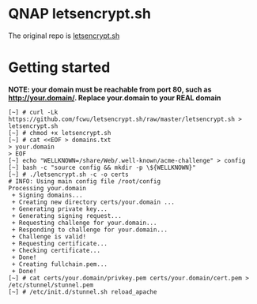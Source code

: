 # QNAP letsencrypt.sh 

The original repo is [letsencrypt.sh](https://github.com/lukas2511/letsencrypt.sh)

# Getting started

**NOTE: your domain must be reachable from port 80, such as http://your.domain/. Replace your.domain to your REAL domain**

```
[~] # curl -Lk https://github.com/fcwu/letsencrypt.sh/raw/master/letsencrypt.sh > letsencrypt.sh
[~] # chmod +x letsencrypt.sh
[~] # cat <<EOF > domains.txt
> your.domain
> EOF
[~] echo "WELLKNOWN=/share/Web/.well-known/acme-challenge" > config
[~] bash -c "source config && mkdir -p \${WELLKNOWN}"
[~] # ./letsencrypt.sh -c -o certs
# INFO: Using main config file /root/config
Processing your.domain
 + Signing domains...
 + Creating new directory certs/your.domain ...
 + Generating private key...
 + Generating signing request...
 + Requesting challenge for your.domain...
 + Responding to challenge for your.domain...
 + Challenge is valid!
 + Requesting certificate...
 + Checking certificate...
 + Done!
 + Creating fullchain.pem...
 + Done!
[~] # cat certs/your.domain/privkey.pem certs/your.domain/cert.pem > /etc/stunnel/stunnel.pem
[~] # /etc/init.d/stunnel.sh reload_apache
```
